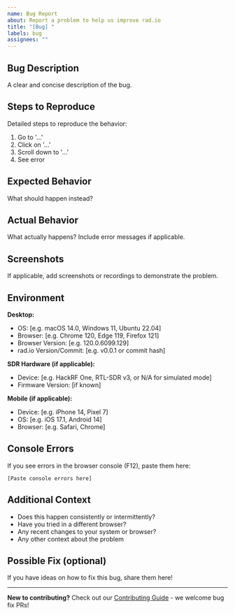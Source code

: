 ```yaml
---
name: Bug Report
about: Report a problem to help us improve rad.io
title: "[Bug] "
labels: bug
assignees: ""
---
```


## Bug Description

A clear and concise description of the bug.

## Steps to Reproduce

Detailed steps to reproduce the behavior:

1. Go to '...'
2. Click on '...'
3. Scroll down to '...'
4. See error

## Expected Behavior

What should happen instead?

## Actual Behavior

What actually happens? Include error messages if applicable.

## Screenshots

If applicable, add screenshots or recordings to demonstrate the problem.

## Environment

**Desktop:**

- OS: [e.g. macOS 14.0, Windows 11, Ubuntu 22.04]
- Browser: [e.g. Chrome 120, Edge 119, Firefox 121]
- Browser Version: [e.g. 120.0.6099.129]
- rad.io Version/Commit: [e.g. v0.0.1 or commit hash]

**SDR Hardware (if applicable):**

- Device: [e.g. HackRF One, RTL-SDR v3, or N/A for simulated mode]
- Firmware Version: [if known]

**Mobile (if applicable):**

- Device: [e.g. iPhone 14, Pixel 7]
- OS: [e.g. iOS 17.1, Android 14]
- Browser: [e.g. Safari, Chrome]

## Console Errors

If you see errors in the browser console (F12), paste them here:

```
[Paste console errors here]
```

## Additional Context

- Does this happen consistently or intermittently?
- Have you tried in a different browser?
- Any recent changes to your system or browser?
- Any other context about the problem

## Possible Fix (optional)

If you have ideas on how to fix this bug, share them here!

---

**New to contributing?** Check out our [Contributing Guide](../../CONTRIBUTING.md) - we welcome bug fix PRs!
